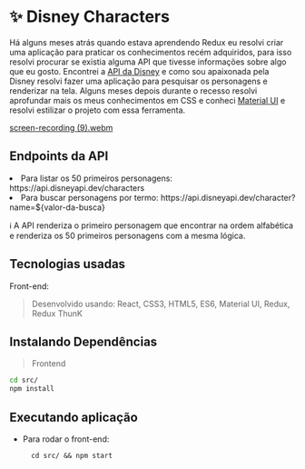 # :sparkles: Disney Characters

Há alguns meses atrás quando estava aprendendo Redux eu resolvi criar uma aplicação para praticar os conhecimentos recém adquiridos, para isso resolvi procurar se existia alguma API que tivesse informações sobre algo que eu gosto. Encontrei a [API da Disney](https://disneyapi.dev/) e como sou apaixonada pela Disney resolvi fazer uma aplicação para pesquisar os personagens e renderizar na tela. 
Alguns meses depois durante o recesso resolvi aprofundar mais os meus conhecimentos em CSS e conheci [Material UI](https://mui.com/) e resolvi estilizar o projeto com essa ferramenta. 

[screen-recording (9).webm](https://user-images.githubusercontent.com/106452876/220142532-4ddf8d3d-0cee-4c33-ad59-6a6da7658516.webm)

## Endpoints da API
<li>Para listar os 50 primeiros personagens: https://api.disneyapi.dev/characters </li>
<li>Para buscar personagens por termo: https://api.disneyapi.dev/character?name=${valor-da-busca} </li>


:information_source:  A API renderiza o primeiro personagem que encontrar na ordem alfabética e renderiza os 50 primeiros personagens com a mesma lógica. 

## Tecnologias usadas
Front-end:
> Desenvolvido usando: React, CSS3, HTML5, ES6, Material UI, Redux, Redux ThunK
  
## Instalando Dependências
> Frontend
```bash
cd src/
npm install
``` 
## Executando aplicação
* Para rodar o front-end:

  ```
    cd src/ && npm start
  ```
